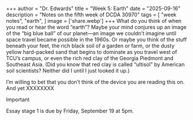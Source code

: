 +++
author = "Dr. Edwards"
title = "Week 5: Earth"
date = "2025-09-16"
description = "Notes on the fifth week of DCDA 30970"
tags = [
    "week notes",
    "earth",
]
image = ['share.webp']
+++
What do you think of when you read or hear the word “earth”? Maybe your mind conjures up an image of the “big blue ball” of our planet—an image we couldn’t imagine until space travel became possible in the 1960s. Or maybe you think of the stuff beneath your feet, the rich black soil of a garden or farm, or the dusty yellow hard-packed sand that begins to dominate as you travel west of TCU’s campus, or even the rich red clay of the Georgia Piedmont and Southeast Asia. (Did you know that red clay is called “ultisol” by American soil scientists? Neither did I until I just looked it up.)

I’m willing to bet that you don’t think of the device you are reading this on. And yet XXXXXXXX




> [!IMPORTANT]
> Essay stage 1 is due by Friday, September 19 at 5pm. 